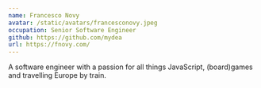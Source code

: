```yaml
---
name: Francesco Novy
avatar: /static/avatars/francesconovy.jpeg
occupation: Senior Software Engineer
github: https://github.com/mydea
url: https://fnovy.com/
---
```


A software engineer with a passion for all things JavaScript, (board)games and travelling Europe by train.
